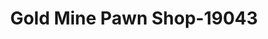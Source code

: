 ---
f_zip-code: 36526
f_state-code: AL
title: Gold Mine Pawn Shop-19043
f_phone: 251-626-6500
f_city-only: Daphne
f_address: 602 Ushighway 98 Daphne
f_location-unique-id: '19043'
slug: gold-mine-pawn-shop-19043
updated-on: '2024-05-30T13:46:58.046Z'
created-on: '2024-05-30T13:36:59.803Z'
published-on: '2024-05-30T13:54:32.469Z'
f_city-state: cms/city/daphne-al.md
f_company: cms/company/gold-mine-pawn-shop.md
f_state: cms/state/alabama.md
layout: '[payday-loan].html'
tags: payday-loan
---